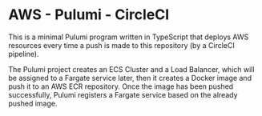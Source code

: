 # AWS - Pulumi - CircleCI

This is a minimal Pulumi program written in TypeScript that deploys AWS resources every time a push is made to this repository (by a CircleCI pipeline).

The Pulumi project creates an ECS Cluster and a Load Balancer, which will be assigned to a Fargate service later, then it creates a Docker image and push it to an AWS ECR repository. Once the image has been pushed successfully, Pulumi registers a Fargate service based on the already pushed image.

